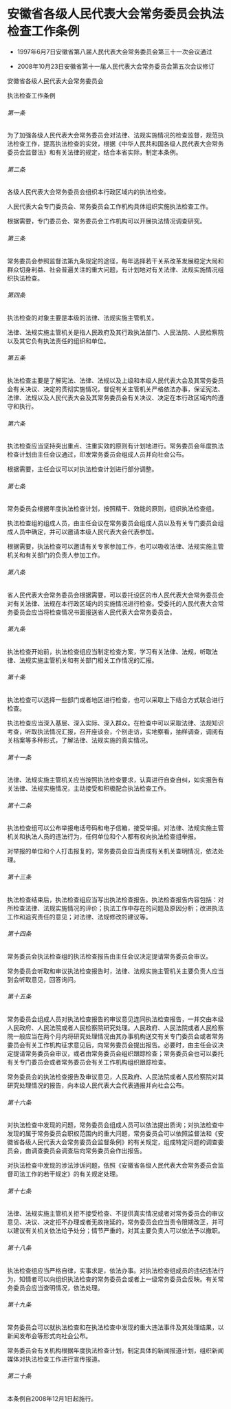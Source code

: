 # 安徽省各级人民代表大会常务委员会执法检查工作条例

- 1997年6月7日安徽省第八届人民代表大会常务委员会第三十一次会议通过

- 2008年10月23日安徽省第十一届人民代表大会常务委员会第五次会议修订

<!-- INFO END -->

安徽省各级人民代表大会常务委员会

执法检查工作条例

###### 第一条

为了加强各级人民代表大会常务委员会对法律、法规实施情况的检查监督，规范执法检查工作，提高执法检查的实效，根据《中华人民共和国各级人民代表大会常务委员会监督法》和有关法律的规定，结合本省实际，制定本条例。

###### 第二条

各级人民代表大会常务委员会组织本行政区域内的执法检查。

人民代表大会专门委员会、常务委员会工作机构具体组织实施执法检查工作。

根据需要，专门委员会、常务委员会工作机构可以开展执法情况调查研究。

###### 第三条

常务委员会参照监督法第九条规定的途径，每年选择若干关系改革发展稳定大局和群众切身利益、社会普遍关注的重大问题，有计划地对有关法律、法规实施情况组织执法检查。

###### 第四条

执法检查的对象主要是本级的法律、法规实施主管机关。

法律、法规实施主管机关是指人民政府及其行政执法部门、人民法院、人民检察院以及其它负有执法责任的组织和单位。

###### 第五条

执法检查主要是了解宪法、法律、法规以及上级和本级人民代表大会及其常务委员会有关决议、决定的贯彻实施情况，督促有关主管机关严格依法办事，保证宪法、法律、法规以及人民代表大会及其常务委员会有关决议、决定在本行政区域内的遵守和执行。

###### 第六条

执法检查应当坚持突出重点、注重实效的原则有计划地进行。常务委员会年度执法检查计划由主任会议通过，印发常务委员会组成人员并向社会公布。

根据需要，主任会议可以对执法检查计划进行部分调整。

###### 第七条

常务委员会根据年度执法检查计划，按照精干、效能的原则，组织执法检查组。

执法检查组的组成人员，由主任会议在常务委员会组成人员以及有关专门委员会组成人员中确定，并可以邀请本级人民代表大会代表参加。

根据需要，执法检查可以邀请有关专家参加工作，也可以吸收法律、法规实施主管机关和有关部门的负责人参加工作。

###### 第八条

省人民代表大会常务委员会根据需要，可以委托设区的市人民代表大会常务委员会对有关法律、法规在本行政区域内的实施情况进行检查。受委托的人民代表大会常务委员会应当将检查情况书面报送省人民代表大会常务委员会。

###### 第九条

执法检查开始前，执法检查组应当制定检查方案，学习有关法律、法规，听取法律、法规实施主管机关和有关部门相关工作情况的汇报。

###### 第十条

执法检查可以选择一些部门或者地区进行检查，也可以采取上下结合方式联合进行检查。

执法检查应当深入基层、深入实际、深入群众。在检查中可以采取法律、法规知识考查，听取执法情况汇报，召开座谈会，个别走访，实地察看，抽样调查，调阅有关档案等多种形式，了解法律、法规实施的真实情况。

###### 第十一条

法律、法规实施主管机关应当按照执法检查要求，认真进行自查自纠，如实报告有关法律、法规实施情况，主动接受和积极配合执法检查工作。

###### 第十二条

执法检查组可以公布举报电话号码和电子信箱，接受举报。对法律、法规实施主管机关和执法人员的违法行为，任何单位和个人都有权向执法检查组举报。

对举报的单位和个人打击报复的，常务委员会应当责成有关机关查明情况，依法处理。

###### 第十三条

执法检查结束后，执法检查组应当写出执法检查报告。执法检查报告内容包括：对所检查法律、法规实施情况的评价；执法工作中存在的问题及原因分析；改进执法工作和追究责任的意见；对法律、法规修改的建议等。

###### 第十四条

常务委员会执法检查组的执法检查报告由主任会议决定提请常务委员会审议。

常务委员会听取和审议执法检查报告时，法律、法规实施主管机关主要负责人应当到会听取意见，回答询问。

###### 第十五条

常务委员会组成人员对执法检查报告的审议意见连同执法检查报告，一并交由本级人民政府、人民法院或者人民检察院研究处理。人民政府、人民法院或者人民检察院一般应当在两个月内将研究处理情况由其办事机构送交有关专门委员会或者常务委员会有关工作机构征求意见后，向常务委员会提出报告。必要时，由主任会议决定提请常务委员会审议，或者由常务委员会组织跟踪检查；常务委员会也可以委托有关专门委员会或者常务委员会有关工作机构组织跟踪检查。

常务委员会的执法检查报告及审议意见，人民政府、人民法院或者人民检察院对其研究处理情况的报告，向本级人民代表大会代表通报并向社会公布。

###### 第十六条

对执法检查中发现的问题，常务委员会组成人员可以依法提出质询；对执法检查中发现的属于常务委员会职权范围内的重大问题，常务委员会可以依照监督法和《安徽省各级人民代表大会常务委员会监督条例》的有关规定，组成特定问题的调查委员会，由调查委员会调查后向常务委员会作出报告。

对执法检查中发现的涉法涉诉问题，依照《安徽省各级人民代表大会常务委员会监督司法工作的若干规定》的有关规定处理。

###### 第十七条

法律、法规实施主管机关拒不接受检查、不提供真实情况或者对常务委员会的审议意见、决议、决定拒不办理或者无故拖延的，常务委员会应当责令限期改正，并可以建议有关机关依法给予处分；情节严重的，对其主要负责人可以依法予以撤职。

###### 第十八条

执法检查组应当严格自律，实事求是，依法办事。对执法检查组成员的违纪违法行为，知情者可以向组织执法检查的常务委员会或者上一级常务委员会反映。有关常务委员会应当查明情况，依法处理。

###### 第十九条

常务委员会可以就执法检查和在执法检查中发现的重大违法事件及其处理结果，以新闻发布会等形式向社会公布。

常务委员会有关机构根据年度执法检查计划，制定具体的新闻报道计划，组织新闻媒体对执法检查工作进行宣传报道。

###### 第二十条

本条例自2008年12月1日起施行。
